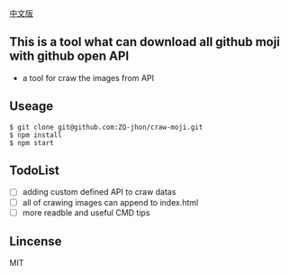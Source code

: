 [中文版](README-zh.md)

## This is a tool what can download all github moji with github open API

- a tool for craw the images from API

## Useage

```
$ git clone git@github.com:ZQ-jhon/craw-moji.git
$ npm install
$ npm start
```

## TodoList

- [ ] adding custom defined API to craw datas
- [ ] all of crawing images can append to index.html
- [ ] more readble and useful CMD tips
## Lincense

MIT
